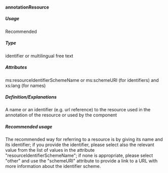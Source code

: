 #### annotationResource

##### Usage

Recommended

##### Type

identifier or multilingual free text

##### Attributes

ms:resourceIdentifierSchemeName or ms:schemeURI \(for identifiers\) and xs:lang \(for names\)

##### Definition/Explanations

A name or an identifier \(e.g. url reference\) to the resource used in the annotation of the resource or used by the component

##### Recommended usage

The recommended way for referring to a resource is by giving its name and its identifier; if you provide the identifier, please select also the relevant value from the list of values in the attribute "resourceIdentifierSchemeName"; if none is appropriate, please select "other" and use the "schemeURI" attribute to provide a link to a URL with more information about the identifier scheme.

